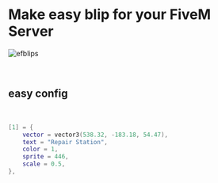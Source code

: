 <h1>Make easy blip for your FiveM Server</h1>


![efblips](https://github.com/blastersuraj/ef-blips/assets/104319683/6ab461e1-c67a-40a5-900a-1a9135342877)


 
<br>
<h2> easy config </h2>
</br>

```lua
[1] = {
    vector = vector3(538.32, -183.18, 54.47), 
    text = "Repair Station", 
    color = 1, 
    sprite = 446, 
    scale = 0.5,
},
```
 </br>

